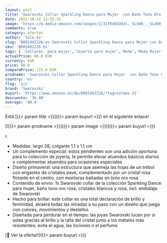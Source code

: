 ```yaml
---
layout: post
title: 'Swarovski Collar Sparkling Dance para Mujer  con Baño Tono Oro Rosa  Cristal Rosa Flotante  Trébol  Colección Sparkling Dance de Swarovski'
date: 2022-10-22 11:55:31
image: 'https://m.media-amazon.com/images/I/31fR485UdJL._SL500_._SL400_.jpg'
comments: true
category: ofertas
author: 'tole.es'
slug: 'B0814XZ226-es Swarovski Collar Sparkling Dance para Mujer con Baño Tono...'
sku: 'B0814XZ226-es'
tags: [ 'Collares  para mujer','Joyería para mujer','Moda','Moda Mujer','swarovski','🇪🇸', ]
actualPrice: 80.0 EUR
currency: EUR
price: 80.0
comparePrice: 125.0 EUR
prodname: 'Swarovski Collar Sparkling Dance para Mujer  con Baño Tono Oro Rosa  Cristal Rosa Flotante  Trébol  Colección Sparkling Dance de Swarovski'
country: 'es'
flag: '🇪🇸'
brand: 'Swarovski'
buyurl: 'https://www.amazon.es/dp/B0814XZ226/?tag=tolees-21'
descuento: '36.00'
average: '80.0'
---
```


Está [{{< param title >}}]({{< param buyurl >}}) en el siguiente enlace!

[![{{< param prodname >}}]({{< param image >}})]({{< param buyurl >}})

ℹ️:

- Medidas: largo 38, colgante 1.1 x 1.1 cm
- Un complemento especial: estos pendientes son una adición oportuna para tu colección de joyería, te permite elevar atuendos básicos diarios o complementar atuendos para ocasiones especiales
- Diseño primaveral: una estructura que asemeja las hojas de un trébol con engastes de cristales pavé, complementado por un cristal rosa flotante en el centro, con monturas bañadas en tono oro rosa
- Contenido de envío: 1x Swarovski collar de la colección Sparkling Dance para mujer, baño tono oro rosa, cristales blancos y rosa, incl. embalaje de Swarovski
- Hecho para brillar: este collar es una total declaración de brillo y feminidad, atraerá todas las miradas a su paso con un diseño que juega con colores, movimientos y destellos
- Diseñada para perdurar en el tiempo: las joyas Swarovski lucen por si solas gracias al brillo y la talla del cristal junto a los metales más resistentes; evita el agua, las lociones o el perfume

[🛒 Ver la oferta!!]({{< param buyurl >}})

